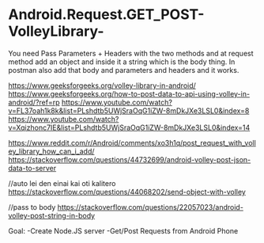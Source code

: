 # Android.Request.GET_POST-VolleyLibrary-

You need Pass Parameters + Headers with the two methods and at request method add an object and inside it a string which is the body thing. In postman also add that body and parameters and headers and it works.

https://www.geeksforgeeks.org/volley-library-in-android/
https://www.geeksforgeeks.org/how-to-post-data-to-api-using-volley-in-android/?ref=rp
https://www.youtube.com/watch?v=FL37oah1k8k&list=PLshdtb5UWjSraOqG1iZW-8mDkJXe3LSL0&index=8
https://www.youtube.com/watch?v=Xqizhonc7IE&list=PLshdtb5UWjSraOqG1iZW-8mDkJXe3LSL0&index=14

https://www.reddit.com/r/Android/comments/xo3h1q/post_request_with_volley_library_how_can_i_add/
https://stackoverflow.com/questions/44732699/android-volley-post-json-data-to-server

//auto lei den einai kai oti kalitero
https://stackoverflow.com/questions/44068202/send-object-with-volley

//pass to body
https://stackoverflow.com/questions/22057023/android-volley-post-string-in-body

Goal: 
-Create Node.JS server
-Get/Post Requests from Android Phone
